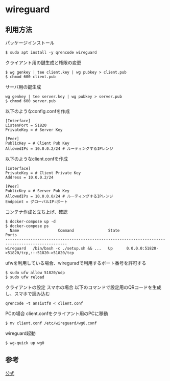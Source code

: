 # wireguard
## 利用方法
パッケージインストール
```
$ sudo apt install -y qrencode wireguard
```
クライアント用の鍵生成と権限の変更
```
$ wg genkey | tee client.key | wg pubkey > client.pub
$ chmod 600 client.pub
```
サーバ用の鍵生成
```
wg genkey | tee server.key | wg pubkey > server.pub
$ chmod 600 server.pub
```

以下のようなconfig.confを作成
```
[Interface]
ListenPort = 51820
PrivateKey = # Server Key

[Peer]
PublicKey = # Client Pub Key
AllowedIPs = 10.0.0.2/24 # ルーティングするIPレンジ
```

以下のようなclient.confを作成

```
[Interface]
PrivateKey = # Client Private Key
Address = 10.0.0.2/24

[Peer]
PublicKey = # Server Pub Key
AllowedIPs = 10.0.0.0/24 # ルーティングするIPレンジ
Endpoint = グローバルIP:ポート
```
コンテナ作成と立ち上げ、確認
```
$ docker-compose up -d
$ docker-compose ps
  Name                 Command               State                      Ports
-------------------------------------------------------------------------------------------------
wireguard   /bin/bash -c ./setup.sh && ...   Up      0.0.0.0:51820->51820/tcp,:::51820->51820/tcp
```
ufwを利用している場合、wireguradで利用するポート番号を許可する
```
$ sudo ufw allow 51820/udp
$ sudo ufw reload
```
クライアントの設定
スマホの場合
以下のコマンドで設定用のQRコードを生成し、スマホで読み込む
```
qrencode -t ansiutf8 < client.conf
```

PCの場合
client.confをクライアント用のPCに移動
```
$ mv client.conf /etc/wireguard/wg0.conf
```
wireguard起動
```
$ wg-quick up wg0
```

## 参考
[公式](https://www.wireguard.com/)